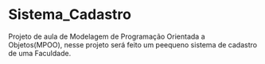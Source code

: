 # Sistema_Cadastro
 Projeto de aula de Modelagem de Programação Orientada a Objetos(MPOO), nesse projeto será feito um peequeno sistema de cadastro de uma Faculdade.
